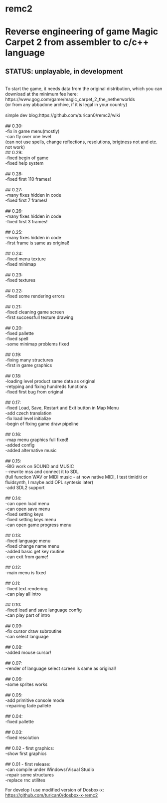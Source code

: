 # remc2
# Reverse engineering of game Magic Carpet 2 from assembler to c/c++ language<br />
## STATUS: unplayable, in development<br />
<br />
To start the game, it needs data from the original distribution, which you can download at the minimum fee here:<br />
https://www.gog.com/game/magic_carpet_2_the_netherworlds<br />
(or from any abbadone archive, if it is legal in your country)<br />
<br />
simple dev blog:https://github.com/turican0/remc2/wiki<br />
<br />
## 0.30:<br />
-fix in game menu(mostly)<br />
-can fly over one level<br />
(can not use spells, change reflections, resolutions, brigtness not and etc. not work)
<br />
## 0.29:<br />
-fixed begin of game<br />
-fixed help system<br />
<br />
## 0.28:<br />
-fixed first 110 frames!<br />
<br />
## 0.27:<br />
-many fixes hidden in code<br />
-fixed first 7 frames!<br />
<br />
## 0.26:<br />
-many fixes hidden in code<br />
-fixed first 3 frames!<br />
<br />
## 0.25:<br />
-many fixes hidden in code<br />
-first frame is same as original!<br />
<br />
## 0.24:<br />
-fixed menu texture<br />
-fixed minimap<br />
<br />
## 0.23:<br />
-fixed textures<br />
<br />
## 0.22:<br />
-fixed some rendering errors<br />
<br />
## 0.21:<br />
-fixed cleaning game screen<br />
-first successfull texture drawing<br />
<br />
## 0.20:<br />
-fixed pallette<br />
-fixed spell<br />
-some minimap problems fixed<br />
<br />
## 0.19:<br />
-fixing many structures<br />
-first in game graphics<br />
<br />
## 0.18:<br />
-loading level product same data as original<br />
-retyping and fixing hundreds functions<br />
-fixed first bug from original<br />
<br />
## 0.17:<br />
-fixed Load, Save, Restart and Exit button in Map Menu<br />
-add czech translation<br />
-fix load level initialize<br />
-begin of fixing game draw pipeline<br />
<br />
## 0.16:<br />
-map menu graphics full fixed!<br />
-added config<br />
-added alternative music<br />
<br />
## 0.15:<br />
-BIG work on SOUND and MUSIC<br />
--rewrite mss and connect it to SDL<br />
(full function WAV or MIDI music - at now native MIDI, I test timiditi or fluidsynth, I maybe add OPL syntesis later)<br />
-add SDL2 support<br />
<br />
## 0.14:<br />
-can open load menu<br />
-can open save menu<br />
-fixed setting keys<br />
-fixed setting keys menu<br />
-can open game progress menu<br />
<br />
## 0.13:<br />
-fixed language menu<br />
-fixed change name menu<br />
-added basic get key routine<br />
-can exit from game!<br />
<br />
## 0.12:<br />
-main menu is fixed<br />
<br />
## 0.11:<br />
-fixed text rendering<br />
-can play all intro<br />
<br />
## 0.10:<br />
-fixed load and save language config<br />
-can play part of intro<br />
<br />
## 0.09:<br />
-fix cursor draw subroutine<br />
-can select language<br />
<br />
## 0.08:<br />
-added mouse cursor!<br />
<br />
## 0.07:<br />
-render of language select screen is same as original!<br />
<br />
## 0.06:<br />
-some sprites works<br />
<br />
## 0.05:<br />
-add primitive console mode<br />
-repairing fade pallete<br />
<br />
## 0.04:<br />
-fixed pallette<br />
<br />
## 0.03:<br />
-fixed resolution<br />
<br />
## 0.02 - first graphics:<br />
-show first graphics<br />
<br />
## 0.01 - first release:<br />
-can compile under Windows/Visual Studio<br />
-repair some structures<br />
-replace rnc utilites<br />

For develop I use modified version of Dosbox-x:
https://github.com/turican0/dosbox-x-remc2
